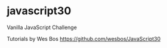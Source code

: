# javascript30
Vanilla JavaScript Challenge

Tutorials by Wes Bos https://github.com/wesbos/JavaScript30

